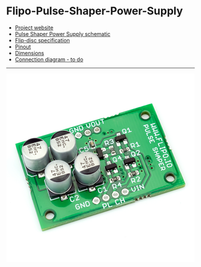 # Flipo-Pulse-Shaper-Power-Supply

 - [Project website](https://flipo.io/project/flip-disc-power-supply/)
 - [Pulse Shaper Power Supply schematic](https://github.com/marcinsaj/Flipo-Pulse-Shaper-Power-Supply/raw/main/datasheet/Flipo-Pulse-Shaper-Power-Supply-for-Flip-disc-Displays-Schematic.pdf)
 - [Flip-disc specification](https://github.com/marcinsaj/Flipo-Flip-disc-Display-Specification/raw/main/datasheet/Flipo-Flip-Disc-Specification.pdf)
 - [Pinout](https://github.com/marcinsaj/Flipo-Pulse-Shaper-Power-Supply/raw/main/datasheet/Flipo-Pulse-Shaper-Power-Supply-for-Flip-disc-Displays-Pinout.pdf)
 - [Dimensions](https://github.com/marcinsaj/Flipo-Pulse-Shaper-Power-Supply/raw/main/datasheet/Flipo-Pulse-Shaper-Power-Supply-for-Flip-disc-Displays-Dimensions.pdf)
 - [Connection diagram - to do]()

-------------------------------------------------------------------  

<a href="https://flipo.io/project/flip-disc-power-supply"><img src="https://github.com/marcinsaj/Flipo-Pulse-Shaper-Power-Supply/blob/main/extras/flip-disc-power-supply-module-cover-github.jpg"></a> 
